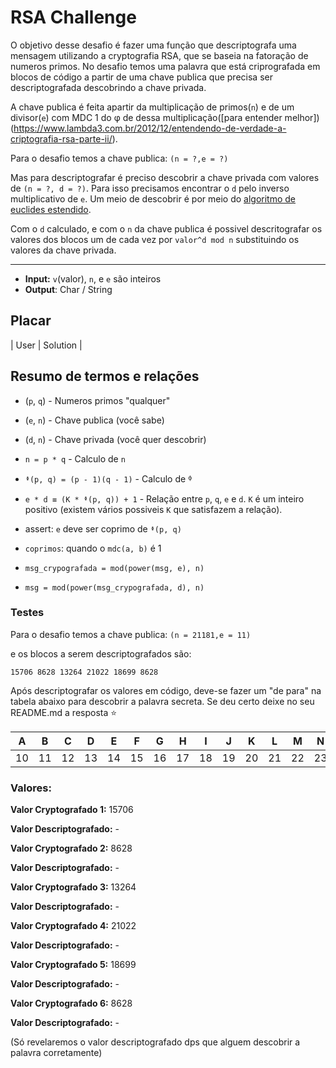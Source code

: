 # RSA Challenge

O objetivo desse desafio é fazer uma função que descriptografa uma mensagem utilizando a cryptografia RSA, que se baseia na fatoração de numeros primos.
No desafio temos uma palavra que está criprografada em blocos de código a partir de uma chave publica que precisa ser descriptografada descobrindo a chave privada.

A chave publica é feita apartir da multiplicação de primos(`n`) e de um divisor(`e`) com MDC 1 do φ de dessa multiplicação([para entender melhor])(https://www.lambda3.com.br/2012/12/entendendo-de-verdade-a-criptografia-rsa-parte-ii/).

Para o desafio temos a chave publica: `(n = ?,e = ?)`

Mas para descriptografar é preciso descobrir a chave privada com valores de `(n = ?, d = ?)`. Para isso precisamos encontrar o `d` pelo inverso multiplicativo de `e`. Um meio de descobrir é por meio do [algoritmo de euclides estendido](https://pt.wikipedia.org/wiki/Algoritmo_de_Euclides_estendido).

Com o `d` calculado, e com o `n` da chave publica é possivel descritografar os valores dos blocos um de cada vez por `valor^d mod n` substituindo os valores da chave privada.

----------------------

- **Input:** `v`(valor), `n`, e `e` são inteiros
- **Output**: Char / String

## Placar

| User        | Solution           |

## Resumo de termos e relações

- (`p`, `q`) - Numeros primos "qualquer"

- (`e`, `n`) - Chave publica (você sabe)

- (`d`, `n`) - Chave privada (você quer descobrir)

- `n = p * q` - Calculo de `n`

- `ᶲ(p, q) = (p - 1)(q - 1)` - Calculo de ᶲ

- `e * d ≡ (K * ᶲ(p, q)) + 1` - Relação entre `p`, `q`, `e` e `d`. `K` é um inteiro positivo (existem vários possiveis `K` que satisfazem a relação).

- assert: `e` deve ser coprimo de `ᶲ(p, q)`

- `coprimos`: quando o `mdc(a, b)` é 1

- `msg_crypografada = mod(power(msg, e), n)`

- `msg = mod(power(msg_crypografada, d), n)`


### Testes

Para o desafio temos a chave publica: `(n = 21181,e = 11)`

e os blocos a serem descriptografados são:

`15706 8628 13264 21022 18699 8628`


Após descriptografar os valores em código, deve-se fazer um "de para" na tabela abaixo para descobrir a palavra secreta. Se deu certo deixe no seu README.md a resposta :star:

A | B | C | D | E | F | G | H | I | J | K | L | M | N | O | P | Q | R | S | T | U | V | X | Z |
----- | ----- | ----- | ----- | ----- | ----- | ----- | ----- | ----- | ----- | ----- | ----- | ----- | ----- | ----- | ----- | ----- | ----- | ----- | ----- | ----- | ----- | ----- | ----- |
10 | 11 | 12 | 13 | 14 | 15 | 16 | 17 | 18 | 19 | 20 | 21 | 22 | 23 | 24 | 25 | 26 | 27 | 28 | 29 | 30 | 31 | 32 | 33 |



### Valores:

**Valor Cryptografado 1:** 15706 

**Valor Descriptografado:** -

**Valor Cryptografado 2:** 8628 

**Valor Descriptografado:** -

**Valor Cryptografado 3:** 13264 

**Valor Descriptografado:** -

**Valor Cryptografado 4:** 21022 

**Valor Descriptografado:** -

**Valor Cryptografado 5:** 18699 

**Valor Descriptografado:** -

**Valor Cryptografado 6:** 8628 

**Valor Descriptografado:** -

(Só revelaremos o valor descriptografado dps que alguem descobrir a palavra corretamente)
